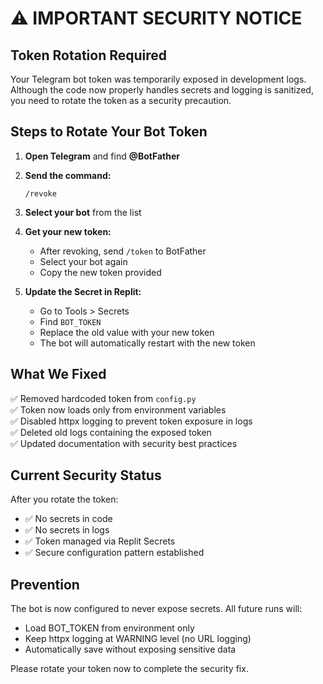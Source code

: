 # ⚠️ IMPORTANT SECURITY NOTICE

## Token Rotation Required

Your Telegram bot token was temporarily exposed in development logs. Although the code now properly handles secrets and logging is sanitized, you need to rotate the token as a security precaution.

## Steps to Rotate Your Bot Token

1. **Open Telegram** and find **@BotFather**

2. **Send the command:**
   ```
   /revoke
   ```

3. **Select your bot** from the list

4. **Get your new token:**
   - After revoking, send `/token` to BotFather
   - Select your bot again
   - Copy the new token provided

5. **Update the Secret in Replit:**
   - Go to Tools > Secrets
   - Find `BOT_TOKEN`
   - Replace the old value with your new token
   - The bot will automatically restart with the new token

## What We Fixed

✅ Removed hardcoded token from `config.py`  
✅ Token now loads only from environment variables  
✅ Disabled httpx logging to prevent token exposure in logs  
✅ Deleted old logs containing the exposed token  
✅ Updated documentation with security best practices  

## Current Security Status

After you rotate the token:
- ✅ No secrets in code
- ✅ No secrets in logs
- ✅ Token managed via Replit Secrets
- ✅ Secure configuration pattern established

## Prevention

The bot is now configured to never expose secrets. All future runs will:
- Load BOT_TOKEN from environment only
- Keep httpx logging at WARNING level (no URL logging)
- Automatically save without exposing sensitive data

Please rotate your token now to complete the security fix.

